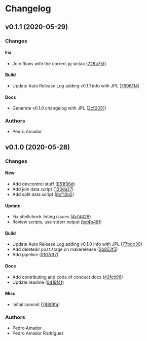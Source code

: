 # Changelog

## v0.1.1 (2020-05-29)

### Changes

#### Fix

* Join flows with the correct jq sintax ([728a75f](https://github.com/ayudadigital/node-red-utils/commit/728a75f))

#### Build

* Update Auto Release Log adding v0.1.1 info with JPL ([7696114](https://github.com/ayudadigital/node-red-utils/commit/7696114))

#### Docs

* Generate v0.1.0 changelog with JPL ([2cf2051](https://github.com/ayudadigital/node-red-utils/commit/2cf2051))

### Authors

* Pedro Amador

## v0.1.0 (2020-05-28)

### Changes

#### New

* Add devcontrol stuff ([851f36d](https://github.com/ayudadigital/node-red-utils/commit/851f36d))
* Add join data script ([133da27](https://github.com/ayudadigital/node-red-utils/commit/133da27))
* Add split data script ([8cf13b5](https://github.com/ayudadigital/node-red-utils/commit/8cf13b5))

#### Update

* Fix shellcheck linting issues ([4cfd428](https://github.com/ayudadigital/node-red-utils/commit/4cfd428))
* Review scripts, use stderr output ([bd4b48f](https://github.com/ayudadigital/node-red-utils/commit/bd4b48f))

#### Build

* Update Auto Release Log adding v0.1.0 info with JPL ([77bcb30](https://github.com/ayudadigital/node-red-utils/commit/77bcb30))
* Add deletedir post stage on makerelease ([2b852f5](https://github.com/ayudadigital/node-red-utils/commit/2b852f5))
* Add pipeline ([0107df7](https://github.com/ayudadigital/node-red-utils/commit/0107df7))

#### Docs

* Add contributing and code of conduct docs ([42fcb96](https://github.com/ayudadigital/node-red-utils/commit/42fcb96))
* Update readme ([0d19f4f](https://github.com/ayudadigital/node-red-utils/commit/0d19f4f))

#### Misc

* Initial commit ([7880ffa](https://github.com/ayudadigital/node-red-utils/commit/7880ffa))

### Authors

* Pedro Amador
* Pedro Amador Rodríguez

